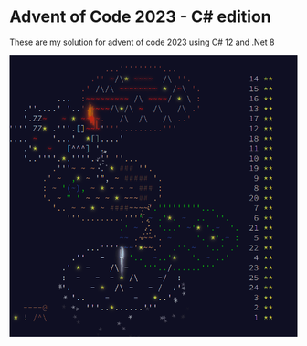 ﻿# Advent of Code 2023 - C# edition

These are my solution for advent of 
code 2023 using C# 12 and .Net 8

![yay.gif](yay.gif)